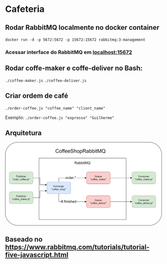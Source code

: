 # Cafeteria

## Rodar RabbitMQ localmente no docker container
`docker run -d -p 5672:5672 -p 15672:15672 rabbitmq:3-management`
### Acessar interface do RabbitMQ em [localhost:15672](http://localhost:15672/)

## Rodar coffe-maker e coffe-deliver no Bash:
`./coffee-maker.js`
`./coffee-deliver.js`

## Criar ordem de café
`./order-coffee.js "coffee_name" "client_name"`

Exemplo: `./order-coffee.js "expresso" "Guilherme"`

## Arquitetura
![Arquitetura](./CoffeeShopArchitecture.png)

## Baseado no https://www.rabbitmq.com/tutorials/tutorial-five-javascript.html